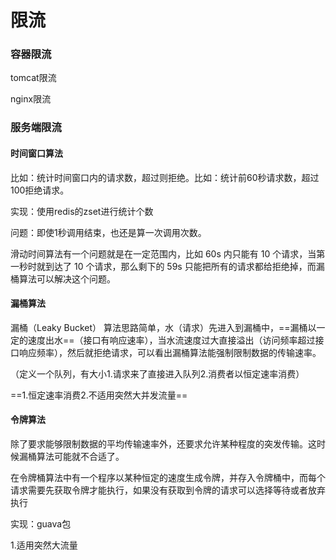# 限流

### 容器限流

tomcat限流

nginx限流

### 服务端限流

#### 时间窗口算法

比如：统计时间窗口内的请求数，超过则拒绝。比如：统计前60秒请求数，超过100拒绝请求。

实现：使用redis的zset进行统计个数

问题：即使1秒调用结束，也还是算一次调用次数。

滑动时间算法有一个问题就是在一定范围内，比如 60s 内只能有 10 个请求，当第一秒时就到达了 10 个请求，那么剩下的 59s 只能把所有的请求都给拒绝掉，而漏桶算法可以解决这个问题。



#### 漏桶算法

漏桶（Leaky Bucket） 算法思路简单，水（请求）先进入到漏桶中，==漏桶以一定的速度出水==（接口有响应速率），当水流速度过大直接溢出（访问频率超过接口响应频率），然后就拒绝请求，可以看出漏桶算法能强制限制数据的传输速率。

（定义一个队列，有大小1.请求来了直接进入队列2.消费者以恒定速率消费）

==1.恒定速率消费2.不适用突然大并发流量==



#### 令牌算法

除了要求能够限制数据的平均传输速率外，还要求允许某种程度的突发传输。这时候漏桶算法可能就不合适了。

在令牌桶算法中有一个程序以某种恒定的速度生成令牌，并存入令牌桶中，而每个请求需要先获取令牌才能执行，如果没有获取到令牌的请求可以选择等待或者放弃执行

实现：guava包

1.适用突然大流量